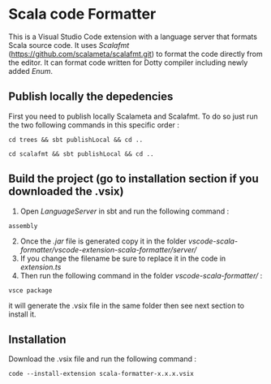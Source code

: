 # Scala code Formatter
This is a Visual Studio Code extension with a language server that formats Scala source code. It uses *Scalafmt* (https://github.com/scalameta/scalafmt.git) to format the code directly from the editor.
It can format code written for Dotty compiler including newly added *Enum*.
## Publish locally the depedencies
First you need to publish locally Scalameta and Scalafmt. To do so just run the two following commands in this specific order :
```shell
cd trees && sbt publishLocal && cd ..
```

```shell
cd scalafmt && sbt publishLocal && cd ..
```

## Build the project (go to installation section if you downloaded the .vsix)
1. Open *LanguageServer* in sbt and run the following command :
```shell
assembly
```
2. Once the *.jar* file is generated copy it in the folder *vscode-scala-formatter/vscode-extension-scala-formatter/server/*
3. If you change the filename be sure to replace it in the code in *extension.ts*
4. Then run the following command in the folder *vscode-scala-formatter/* : 
```shell
vsce package
```
   it will generate the .vsix file in the same folder then see next section to install it.

## Installation
Download the .vsix file and run the following command :
```shell
code --install-extension scala-formatter-x.x.x.vsix
``` 
